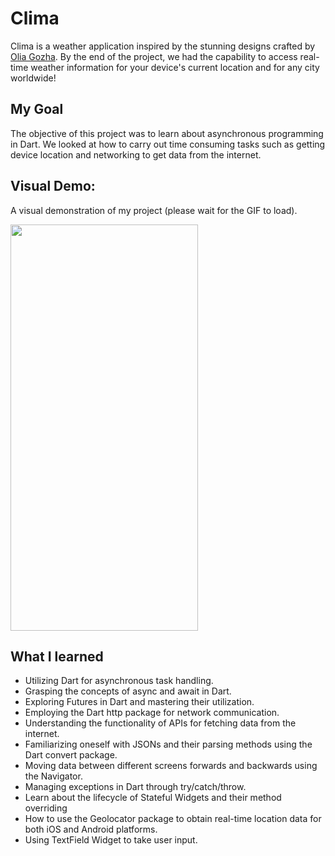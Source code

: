 # Clima
Clima is a weather application inspired by the stunning designs crafted by [Olia Gozha](https://dribbble.com/shots/4663154-). By the end of the project, we had the capability to access real-time weather information for your device's current location and for any city worldwide!


## My Goal

The objective of this project was to learn about asynchronous programming in Dart. We looked at how to carry out time consuming tasks such as getting device location and networking to get data from the internet. 


## Visual Demo:

A visual demonstration of my project (please wait for the GIF to load).

<img src="https://github.com/amoufaq/Clima/blob/master/Climademorecording.gif" width="300" height="650">

## What I learned

- Utilizing Dart for asynchronous task handling.
- Grasping the concepts of async and await in Dart.
- Exploring Futures in Dart and mastering their utilization.
- Employing the Dart http package for network communication.
- Understanding the functionality of APIs for fetching data from the internet.
- Familiarizing oneself with JSONs and their parsing methods using the Dart convert package.
- Moving data between different screens forwards and backwards using the Navigator.
- Managing exceptions in Dart through try/catch/throw.
- Learn about the lifecycle of Stateful Widgets and their method overriding
- How to use the Geolocator package to obtain real-time location data for both iOS and Android platforms.
- Using TextField Widget to take user input.
